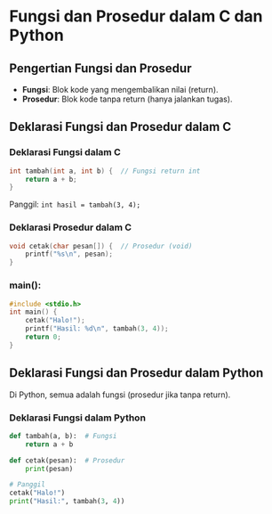 # Fungsi dan Prosedur dalam C dan Python
## Pengertian Fungsi dan Prosedur

- **Fungsi**: Blok kode yang mengembalikan nilai (return).
- **Prosedur**: Blok kode tanpa return (hanya jalankan tugas).
## Deklarasi Fungsi dan Prosedur dalam C
### Deklarasi Fungsi dalam C

```c
int tambah(int a, int b) {  // Fungsi return int
    return a + b;
}
```

Panggil: `int hasil = tambah(3, 4);`
### Deklarasi Prosedur dalam C

```c
void cetak(char pesan[]) {  // Prosedur (void)
    printf("%s\n", pesan);
}
```
### main():

```c
#include <stdio.h>
int main() {
    cetak("Halo!");
    printf("Hasil: %d\n", tambah(3, 4));
    return 0;
}
```
## Deklarasi Fungsi dan Prosedur dalam Python
Di Python, semua adalah fungsi (prosedur jika tanpa return).
### Deklarasi Fungsi dalam Python

```python
def tambah(a, b):  # Fungsi
    return a + b

def cetak(pesan):  # Prosedur
    print(pesan)

# Panggil
cetak("Halo!")
print("Hasil:", tambah(3, 4))
```

